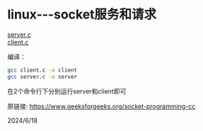 # linux---socket服务和请求

[server.c](./files/server.c)  
[client.c](./files/client.c)  

编译：  
```bash
gcc client.c -o client
gcc server.c -o server
```

在2个命令行下分别运行server和client即可  


原链接: https://www.geeksforgeeks.org/socket-programming-cc  


2024/6/18  
